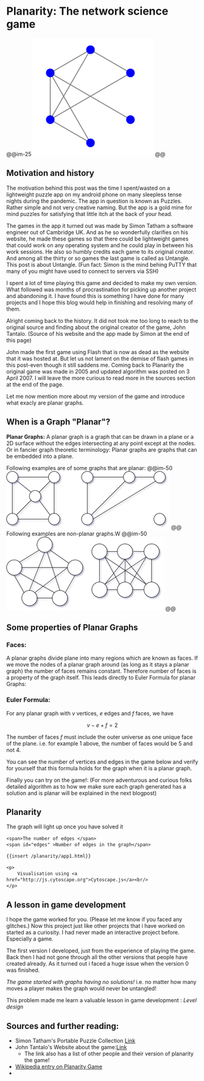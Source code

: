 # Planarity: The network science game 

@@im-25
![planarity](/Blog/network/images/planarity.png)
@@

## Motivation and history
The motivation behind this post was the time I spent/wasted on a lightweight puzzle app on my android phone on many sleepless tense nights during the pandemic. The app in question is known as Puzzles. Rather simple and not very creative naming. But the app is a gold mine for mind puzzles for satisfying that little itch at the back of your head. 

The games in the app it turned out was made by Simon Tatham a software engineer out of Cambridge UK. And as he so wonderfully clarifies on his website, he made these games so that there could be lightweight games that could work on any operating system and he could play in between his work sessions. He also so humbly credits each game to its original creator. And among all the thirty or so games the last game is called as Untangle. This post is about Untangle. (Fun fact: Simon is the mind behing PuTTY that many of you might have used to connect to servers via SSH)

I spent a lot of time playing this game and decided to make my own version. What followed was months of procrastination for picking up another project and abandoning it. I have found this is something I have done for many projects and I hope this blog would help in finishing and resolving many of them. 

Alright coming back to the history. It did not took me too long to reach to the original source and finding about the original creator of the game, John Tantalo. (Source of his website and the app made by Simon at the end of this page)

John made the first game using Flash that is now as dead as the website that it was hosted at. But let us not lament on the demise of flash games in this post-even though it still saddens me. Coming back to Planarity the original game was made in 2005 and updated algorithm was posted on 3 April 2007. I will leave the more curious to read more in the sources section at the end of the page. 

Let me now mention more about my version of the game and introduce what exacly are planar graphs.

## When is a Graph "Planar"?

**Planar Graphs:**  A planar graph is a graph that can be drawn in a plane or a 2D surface without the edges intersecting at any point except at the nodes. Or in fancier graph theoretic terminology: Planar graphs are graphs that can be embedded into a plane.

Following examples are of some graphs that are planar:
@@im-50
![planar-example](/Blog/network/images/planar_eg.png)
@@
Following examples are non-planar graphs.W
@@im-50
![non-planqWr-example](/Blog/network/images/non-planar-eg.png)
@@
## Some properties of Planar Graphs

### Faces:

A planar graphs divide plane into many regions which are known as faces. If we move the nodes of a planar graph around (as long as it stays a planar graph) the number of faces remains constant. Therefore number of faces is a property of the graph itself. 
This leads directly to Euler Formula for planar Graphs:

### Euler Formula:
For any planar graph with $v$ vertices, $e$ edges and $f$ faces, we have

$$v−e+f=2$$

The number of faces $f$ must include the outer universe as one unique face of the plane. i.e. for example 1 above, the  number of faces would be 5 and not 4.

You can see the number of vertices and edges in the game below and verify for yourself that this formula holds for the graph when it is a planar graph.


Finally you can try on the game!: (For more adventurous and curious folks detailed algorithm as to how we make sure each graph generated has a solution and is planar will be explained in the next blogpost)
## Planarity

The graph will light up once you have solved it

~~~
<span>The number of edges </span>
<span id="edges" >Number of edges in the graph</span>
~~~

~~~
{{insert /planarity/app1.html}}
~~~

~~~
<p>
    Visualisation using <a href="http://js.cytoscape.org">Cytoscape.js</a><br/>
</p>
~~~

##  A lesson in game development

I hope the game worked for you. (Please let me know if you faced any glitches.) Now this project just like other projects that i have worked on started as a curiosity. I had never made an interactive project before. Especially a game. 

The first version I developed, just from the experience of playing the game. Back then I had not gone through all the other versions that people have created already. As it turned out i faced a huge issue when the version 0 was finished. 

*The game started with graphs having no solutions!* i.e. no matter how many moves a player makes the graph would never be untangled! 

This problem made me learn a valuable lesson in game development : *Level design*

## Sources and further reading:

* Simon Tatham's Portable Puzzle Collection [Link](https://www.chiark.greenend.org.uk/~sgtatham/puzzles/)
* John Tantalo's Website about the game:[Link](http://johntantalo.com/wiki/Planarity/) 
  * The link also has a list of other people and their version of planarity the game!
* [Wikipedia entry on Planarity Game](https://en.wikipedia.org/wiki/Planarity)
* 